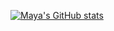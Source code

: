 [![Maya's GitHub stats](https://github-readme-stats.vercel.app/api?username=kittymaya)](https://github.com/anuraghazra/github-readme-stats)
